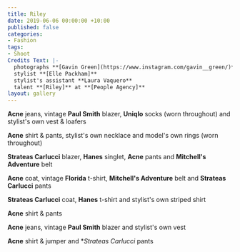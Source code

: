 ```yaml
---
title: Riley
date: 2019-06-06 00:00:00 +10:00
published: false
categories:
- Fashion
tags:
- Shoot
Credits Text: |-
  photographs **[Gavin Green](https://www.instagram.com/gavin__green/)**
  stylist **[Elle Packham]**
  stylist's assistant **Laura Vaquero**
  talent **[Riley]** at **[People Agency]**
layout: gallery
---
```


**Acne** jeans, vintage **Paul Smith** blazer, **Uniqlo** socks (worn throughout) and stylist's own vest & loafers

**Acne** shirt & pants, stylist's own necklace and model's own rings (worn throughout)

**Strateas Carlucci** blazer, **Hanes** singlet, **Acne** pants and **Mitchell's Adventure** belt

**Acne** coat, vintage **Florida** t-shirt, **Mitchell's Adventure** belt and **Strateas Carlucci** pants

**Strateas Carlucci** coat, **Hanes** t-shirt and stylist's own striped shirt

**Acne** shirt & pants

**Acne** jeans, vintage **Paul Smith** blazer and stylist's own vest

**Acne** shirt & jumper and **Strateas Carlucci* pants